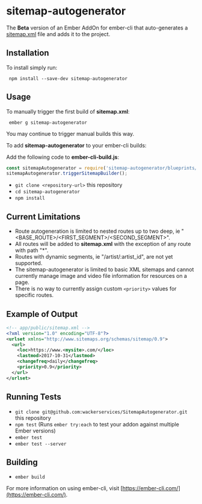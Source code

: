 # sitemap-autogenerator

The **Beta** version of an Ember AddOn for ember-cli that auto-generates a [sitemap.xml](https://support.google.com/webmasters/answer/183668?hl=en&ref_topic=4581190) file and adds it to the project.

## Installation

To install simply run:

```
 npm install --save-dev sitemap-autogenerator
```

## Usage

To manually trigger the first build of **sitemap.xml**:

```
 ember g sitemap-autogenerator
```

You may continue to trigger manual builds this way.

To add **sitemap-autogenerator** to your ember-cli builds:

  Add the following code to **ember-cli-build.js**: 
```js
const sitemapAutogenerator = require('sitemap-autogenerator/blueprints/sitemap-autogenerator/index');
sitemapAutogenerator.triggerSitemapBuilder();
```

* `git clone <repository-url>` this repository
* `cd sitemap-autogenerator`
* `npm install`

## Current Limitations

* Route autogeneration is limited to nested routes up to two deep, ie "&lt;BASE_ROUTE&gt;/&lt;FIRST_SEGMENT&gt;/&lt;SECOND_SEGMENT&gt;".
* All routes will be added to **sitemap.xml** with the exception of any route with path "*".
* Routes with dynamic segments, ie "/artist/:artist_id", are not yet supported.
* The sitemap-autogenerator is limited to basic XML sitemaps and cannot currently manage image and video file information for resources on a page.
* There is no way to currently assign custom ```<priority>``` values for specific routes.

## Example of Output

```xml
<!-- app/public/sitemap.xml -->
<?xml version="1.0" encoding="UTF-8"?>
<urlset xmlns="http://www.sitemaps.org/schemas/sitemap/0.9">
  <url>
    <loc>https://www.<mysite>.com/</loc>
    <lastmod>2017-10-31</lastmod>
    <changefreq>daily</changefreq>
    <priority>0.9</priority>
  </url>
</urlset>
```

## Running Tests

* `git clone git@github.com:wackerservices/SitemapAutogenerator.git` this repository
* `npm test` (Runs `ember try:each` to test your addon against multiple Ember versions)
* `ember test`
* `ember test --server`

## Building

* `ember build`

For more information on using ember-cli, visit [https://ember-cli.com/](https://ember-cli.com/).